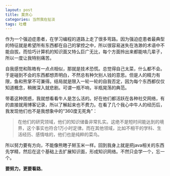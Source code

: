 ```yaml
---
layout: post
title: 莫贪心
categories: 当然我在扯淡
tags: 吐槽
---
```


作为一个强迫症患者，在学习编程的道路上走了很多弯路。因为强迫症患者最典型的特征就是希望所有东西都在自己的掌控之中，所以很容易迷失在浩渺的术语中不能自拔。而恰巧计算机的知识面又特么巨广无比，每个方面拎出来都能啃几辈子，所以一度让我特别痛苦。

自我感觉和陈皓有一点点相似，那就是技术恐慌。总觉得自己太菜，什么都不会。于是碰到不会的东西都想弄明白，不然总有种欠别人钱的意思。但是人的精力有限，鱼和熊掌不可兼得。结局就是限入一轮一轮的自我否定，因为每个东西都仅仅知道概念，稍微深入就悲剧。可谓一瓶不响，半瓶晃荡的典范。

带着这种困惑，我就想看看牛人是怎么活的。好在他们都活跃在各种社交网络，有的直接就用博客记录，所以了解起来也不费力。在看了几个我心中牛人的经历后，我发现他们也不是我想象中的“360度无死角”：

> 在他们的研究领域，他们的知识储备非常扎实。这绝不是短时间能达到的境界，这个事实也符合1万小时定律。而在其他领域，比如不相干的学科、生活经历、感情啥的，他们也是纯粹的菜鸟。

所以努力要有方向，不能像熊瞎子掰玉米一样。回到我身上就是把java相关的东西先学精，然后在这个基础上去扩展知识面，形成知识网络。不然只会学一个，忘一个。

**要努力，更要看路**。